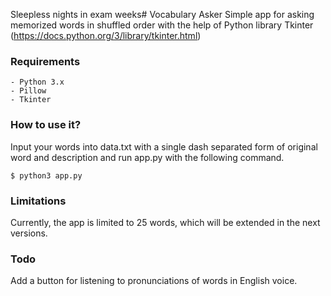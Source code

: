 Sleepless nights in exam weeks# Vocabulary Asker
Simple app for asking memorized words in shuffled order with the help of Python library Tkinter (https://docs.python.org/3/library/tkinter.html)

### Requirements
```
- Python 3.x
- Pillow
- Tkinter
```

### How to use it? 
Input your words into data.txt with a single dash separated form of original word and description and run app.py with the following command.
```
$ python3 app.py
```

### Limitations
Currently, the app is limited to 25 words, which will be extended in the next versions.

### Todo
Add a button for listening to pronunciations of words in English voice.
